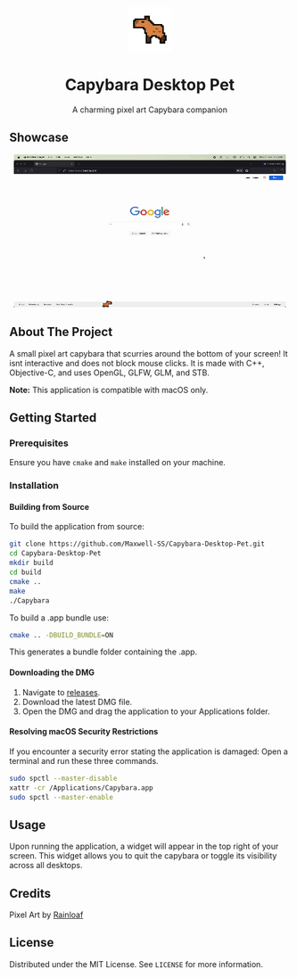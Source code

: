 <div align="center">
  <a href="https://github.com/Maxwell-SS/Capybara-Desktop-Pet">
    <img src="res/readme/icon.png" alt="Logo" width="80" height="80">
  </a>

  <h1 align="center">Capybara Desktop Pet</h1>

  <p align="center">
    A charming pixel art Capybara companion
  </p>
</div>

## Showcase
<div align="center">
  <img src="res/readme/gif.gif" alt="Capybara Running">
</div>

## About The Project
A small pixel art capybara that scurries around the bottom of your screen! It isnt interactive and does not block mouse clicks. It is made with C++, Objective-C, and uses OpenGL, GLFW, GLM, and STB. 

**Note:** This application is compatible with macOS only.

## Getting Started

### Prerequisites
Ensure you have `cmake` and `make` installed on your machine.

### Installation

#### Building from Source
To build the application from source:
```sh
git clone https://github.com/Maxwell-SS/Capybara-Desktop-Pet.git
cd Capybara-Desktop-Pet
mkdir build
cd build
cmake ..
make
./Capybara
```
To build a .app bundle use:
```sh
cmake .. -DBUILD_BUNDLE=ON
```
This generates a bundle folder containing the .app.

#### Downloading the DMG
1. Navigate to [releases](https://github.com/Maxwell-SS/Capybara-Desktop-Pet/releases).
2. Download the latest DMG file.
3. Open the DMG and drag the application to your Applications folder.

#### Resolving macOS Security Restrictions
If you encounter a security error stating the application is damaged:
Open a terminal and run these three commands.
```sh
sudo spctl --master-disable
xattr -cr /Applications/Capybara.app
sudo spctl --master-enable
```

## Usage
Upon running the application, a widget will appear in the top right of your screen. This widget allows you to quit the capybara or toggle its visibility across all desktops.

## Credits
Pixel Art by [Rainloaf](https://rainloaf.itch.io/capybara-sprite-sheet)

## License
Distributed under the MIT License. See `LICENSE` for more information.
